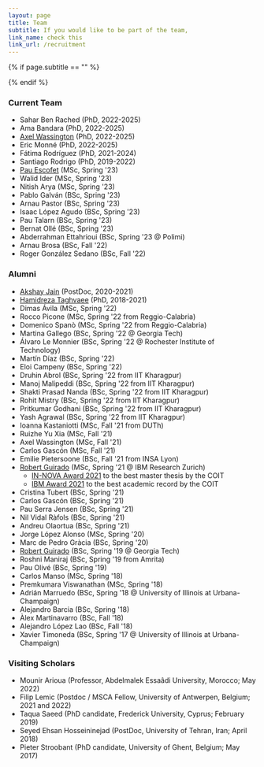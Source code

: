 ```yaml
---
layout: page
title: Team
subtitle: If you would like to be part of the team,  
link_name: check this
link_url: /recruitment
---
```


{% if page.subtitle == "" %}
<div class="empty_subtitle"></div>
{% endif %}

### Current Team

<!--
#- Abhijit Das (PostDoc, 2023-2024)
#- Ethungshan Shitiri (PostDoc, 2022-2023)
#- Hamza Abbas Kiani (PhD, 2022-2025)
#- Mariam Musavi (PhD, 2022-2025)
-->
- Sahar Ben Rached (PhD, 2022-2025)
- Ama Bandara (PhD, 2022-2025)
- [Axel Wassington](https://www.linkedin.com/in/axel-wassington-258792a0/) (PhD, 2022-2025)
- Eric Monné (PhD, 2022-2025)
- Fátima Rodríguez (PhD, 2021-2024)
- Santiago Rodrigo (PhD, 2019-2022)
- [Pau Escofet](http://pauescofet.com/) (MSc, Spring '23)
- Walid Ider (MSc, Spring '23)
- Nitish Arya (MSc, Spring '23)
- Pablo Galván (BSc, Spring '23)
- Arnau Pastor (BSc, Spring '23)
- Isaac López Agudo (BSc, Spring '23)
- Pau Talarn (BSc, Spring '23)
- Bernat Ollé (BSc, Spring '23)
- Abderrahman Ettahrioui (BSc, Spring '23 @ Polimi)
- Arnau Brosa (BSc, Fall '22)
- Roger González Sedano (BSc, Fall '22)



### Alumni

- [Akshay Jain](https://www.linkedin.com/in/akshay91jain) (PostDoc, 2020-2021)
- [Hamidreza Taghvaee](https://www.nottingham.ac.uk/research/groups/ggiemr/people/hamidreza.taghvaee) (PhD, 2018-2021)
- Dimas Ávila (MSc, Spring '22)
- Rocco Picone (MSc, Spring '22 from Reggio-Calabria)
- Domenico Spanò (MSc, Spring '22 from Reggio-Calabria)
- Martina Gallego (BSc, Spring '22 @ Georgia Tech)
- Álvaro Le Monnier (BSc, Spring '22 @ Rochester Institute of Technology)
- Martín Díaz (BSc, Spring '22)
- Eloi Campeny (BSc, Spring '22)
- Druhin Abrol (BSc, Spring '22 from IIT Kharagpur)
- Manoj Malipeddi (BSc, Spring '22 from IIT Kharagpur)
- Shakti Prasad Nanda (BSc, Spring '22 from IIT Kharagpur)
- Rohit Mistry (BSc, Spring '22 from IIT Kharagpur)
- Pritkumar Godhani (BSc, Spring '22 from IIT Kharagpur)
- Yash Agrawal (BSc, Spring '22 from IIT Kharagpur)
- Ioanna Kastaniotti (MSc, Fall '21 from DUTh)
- Ruizhe Yu Xia (MSc, Fall '21)
- Axel Wassington (MSc, Fall '21)
- Carlos Gascón (MSc, Fall '21)
- Emilie Pietersoone (BSc, Fall '21 from INSA Lyon)
- [Robert Guirado](https://gea.ssr.upm.es/equipo/robert-guirado/) (MSc, Spring '21 @ IBM Research Zurich)
  - [IN-NOVA Award 2021](https://www.coit.es/sites/default/files/premiados_xlii_convocatoria.pdf) to the best master thesis by the COIT
  - [IBM Award 2021](https://www.coit.es/sites/default/files/premiados_xlii_convocatoria.pdf) to the best academic record by the COIT
- Cristina Tubert (BSc, Spring '21)
- Carlos Gascón (BSc, Spring '21)
- Pau Serra Jensen (BSc, Spring '21)
- Nil Vidal Ràfols (BSc, Spring '21)
- Andreu Olaortua (BSc, Spring '21)
- Jorge López Alonso (MSc, Spring '20)
- Marc de Pedro Gràcia (BSc, Spring '20)
- [Robert Guirado](https://gea.ssr.upm.es/equipo/robert-guirado/) (BSc, Spring '19 @ Georgia Tech)
- Roshni Maniraj (BSc, Spring '19 from Amrita)
- Pau Olivé (BSc, Spring '19)
- Carlos Manso (MSc, Spring '18)
- Premkumara Viswanathan (MSc, Spring '18)
- Adrián Marruedo (BSc, Spring '18 @ University of Illinois at Urbana-Champaign)
- Alejandro Barcia (BSc, Spring '18)
- Àlex Martinavarro (BSc, Fall '18)
- Alejandro López Lao (BSc, Fall '18)
- Xavier Timoneda (BSc, Spring '17 @ University of Illinois at Urbana-Champaign)



### Visiting Scholars

- Mounir Arioua (Professor, Abdelmalek Essaâdi University, Morocco; May 2022)
- Filip Lemic (Postdoc / MSCA Fellow, University of Antwerpen, Belgium; 2021 and 2022)
- Taqua Saeed (PhD candidate, Frederick University, Cyprus; February 2019)
- Seyed Ehsan Hosseininejad (PostDoc, University of Tehran, Iran; April 2018)
- Pieter Stroobant (PhD candidate, University of Ghent, Belgium; May 2017)



